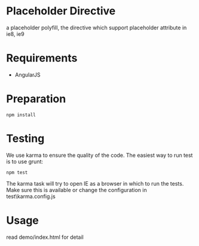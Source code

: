 # Placeholder Directive

a placeholder polyfill,  the directive which support placeholder attribute in ie8, ie9

# Requirements

- AngularJS

# Preparation

    npm install

# Testing

We use karma to ensure the quality of the code.  The easiest way to run test is to use grunt:

    npm test

The karma task will try to open IE as a browser in which to run the tests. Make sure this is available or change the configuration in test\karma.config.js

# Usage 

read demo/index.html for detail

